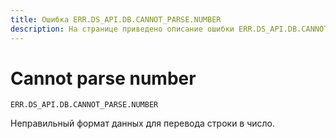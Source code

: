 ```yaml
---
title: Ошибка ERR.DS_API.DB.CANNOT_PARSE.NUMBER
description: На странице приведено описание ошибки ERR.DS_API.DB.CANNOT_PARSE.NUMBER.
---
```


# Cannot parse number

`ERR.DS_API.DB.CANNOT_PARSE.NUMBER`

Неправильный формат данных для перевода строки в число.
